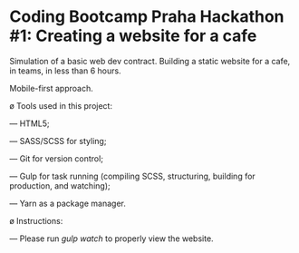 # Coding Bootcamp Praha Hackathon #1: Creating a website for a cafe 

Simulation of a basic web dev contract. Building a static website for a cafe, in teams, in less than 6 hours. 

Mobile-first approach.

ø Tools used in this project:

— HTML5;

— SASS/SCSS for styling;

— Git for version control;

— Gulp for task running (compiling SCSS, structuring, building for production, and watching);

— Yarn as a package manager.

ø Instructions:

— Please run <i>gulp watch</i> to properly view the website.
